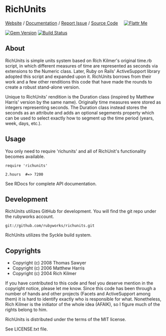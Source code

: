 # RichUnits

[Website](http://rubyworks.github.com/richunits) /
[Documentation](http://rubydoc.info/gems/richunits/frames) /
[Report Issue](http://github.com/rubyworks/richunits/issues) /
[Source Code](http://github.com/rubyworks/richunits) &nbsp; &nbsp;
[![Flattr Me](http://api.flattr.com/button/flattr-badge-large.png)](http://flattr.com/thing/324911/Rubyworks-Ruby-Development-Fund)

[![Gem Version](https://badge.fury.io/rb/richunits.png)](http://badge.fury.io/rb/richunits)
[![Build Status](https://travis-ci.org/rubyworks/richunits.png)](https://travis-ci.org/rubyworks/richunits)


## About

RichUnits is simple units system based on Rich Kilmer's original
time.rb script, in which different measures of time are represented
as seconds via extensions to the Numeric class. Later, Ruby on Rails'
ActiveSupport library adopted this script and expanded upon it.
RichUnits borrows from their work and a few other renditions this code
that have made the rounds to create a robust stand-alone version.

Unique to RichUnits' rendition is the Duration class (inspired by Matthew
Harris' version by the same name). Originally time measures were stored as
integers representing seconds. The Duration class instead stores the seconds
as an attribute and adds an optional segements property which can be used to
select exactly how to segment up the time period (years, week, days, etc.).


## Usage

You only need to require 'richunits' and all of RichUnit's functionality
becomes available.

    require 'richunits'

    2.hours  #=> 7200

See RDocs for complete API documentation.


## Development

RichUnits utilizes GitHub for development. You will find the git 
repo under the rubyworks account.

    git://github.com/rubyworks/richunits.git

RichUnits utilizes the Syckle build system.


## Copyrights

* Copyright (c) 2008 Thomas Sawyer
* Copyright (c) 2006 Matthew Harris
* Copyright (c) 2004 Rich Kilmer

If you have contributed to this code and feel you deserve mention
in the copyright notice, please let me know. Since this code has
been through a number of hands and other projects (Facets and
ActiveSupport among them) it is hard to identify exactly who is
responsible for what. Nonetheless, Rich Kilmer is the initiator
of the whole idea (AFAIK), so I figure much of the rights belong
to him.

RichUnits is distributed under the terms of the MIT license.

See LICENSE.txt file.
